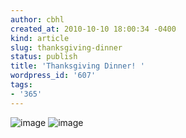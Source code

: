 ```yaml
---
author: cbhl
created_at: 2010-10-10 18:00:34 -0400
kind: article
slug: thanksgiving-dinner
status: publish
title: 'Thanksgiving Dinner! '
wordpress_id: '607'
tags:
- '365'
---
```


![image](http://images.azuresky.ca/blog/wp-content/uploads/2010/10/wpid-IMG_20101010_175806.jpg)
![image](http://images.azuresky.ca/blog/wp-content/uploads/2010/10/wpid-IMG_20101010_175835.jpg)
